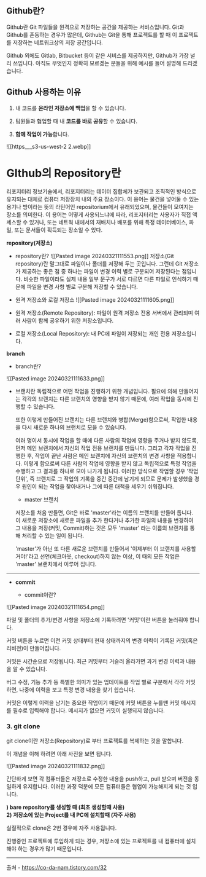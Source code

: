 ## Github란?

Github란 Git 파일들을 원격으로 저장하는 공간을 제공하는 서비스입니다. Git과 Github를 혼동하는 경우가 많은데, Github는 Git을 통해 프로젝트를 할 때 이 프로젝트를 저장하는 네트워크상의 저장 공간입니다.

Github 외에도 Gitlab, Bitbucket 등이 같은 서비스를 제공하지만, Github가 가장 널리 쓰입니다. 아직도 무엇인지 정확히 모르겠는 분들을 위해 예시를 들어 설명해 드리겠습니다.


## Github 사용하는 이유

1. 내 코드를 **온라인 저장소에 백업**을 할 수 있습니다.

2. 팀원들과 협업할 때 내 **코드를 바로 공유**할 수 있습니다.

3. **함께 작업이 가능**합니다.

![[https___s3-us-west-2 2.webp]]



# GIthub의 Repository란

   
리포지터리 정보기술에서, 리포지터리는 데이터 집합체가 보관되고 조직적인 방식으로 유지되는 대체로 컴퓨터 저장장치 내의 주요 장소이다. 이 용어는 물건을 넣어둘 수 있는 용기나 방이라는 뜻의 라틴어인 repositorium에서 유래되었으며, 물건들이 모여지는 장소를 의미한다. 이 용어는 어떻게 사용되느냐에 따라, 리포지터리는 사용자가 직접 액세스할 수 있거나, 또는 네트웍 내에서의 재배치나 배포를 위해 특정 데이터베이스, 파일, 또는 문서들이 획득되는 장소일 수 있다.

**repository(저장소)**  

- repository란?
![[Pasted image 20240321111553.png]]
저장소(Git repository)란 말그대로 파일이나 폴더를 저장해 두는 곳입니다. 그런데 Git 저장소가 제공하는 좋은 점 중 하나는 파일이 변경 이력 별로 구분되어 저장된다는 점입니다. 비슷한 파일이라도 실제 내용 일부 문구가 서로 다르면 다른 파일로 인식하기 때문에 파일을 변경 사항 별로 구분해 저장할 수 있습니다.




- 원격 저장소와 로컬 저장소
![[Pasted image 20240321111605.png]]


- 원격 저장소(Remote Repository): 파일이 원격 저장소 전용 서버에서 관리되며 여러 사람이 함께 공유하기 위한 저장소입니다.

- 로컬 저장소(Local Repository): 내 PC에 파일이 저장되는 개인 전용 저장소입니다.


**branch**  

- branch란?



![[Pasted image 20240321111633.png]]

- 브랜치란 독립적으로 어떤 작업을 진행하기 위한 개념입니다. 필요에 의해 만들어지는 각각의 브랜치는 다른 브랜치의 영향을 받지 않기 때문에, 여러 작업을 동시에 진행할 수 있습니다.
    
    또한 이렇게 만들어진 브랜치는 다른 브랜치와 병합(Merge)함으로써, 작업한 내용을 다시 새로운 하나의 브랜치로 모을 수 있습니다.
    
    여러 명이서 동시에 작업을 할 때에 다른 사람의 작업에 영향을 주거나 받지 않도록, 먼저 메인 브랜치에서 자신의 작업 전용 브랜치를 만듭니다. 그리고 각자 작업을 진행한 후, 작업이 끝난 사람은 메인 브랜치에 자신의 브랜치의 변경 사항을 적용합니다. 이렇게 함으로써 다른 사람의 작업에 영향을 받지 않고 독립적으로 특정 작업을 수행하고 그 결과를 하나로 모아 나가게 됩니다. 이러한 방식으로 작업할 경우 '작업 단위', 즉 브랜치로 그 작업의 기록을 중간 중간에 남기게 되므로 문제가 발생했을 경우 원인이 되는 작업을 찾아내거나 그에 따른 대책을 세우기 쉬워집니다.
    
    - master 브랜치
    
      
    
    저장소를 처음 만들면, Git은 바로 'master'라는 이름의 브랜치를 만들어 둡니다. 이 새로운 저장소에 새로운 파일을 추가 한다거나 추가한 파일의 내용을 변경하여 그 내용을 저장(커밋, Commit)하는 것은 모두 'master' 라는 이름의 브랜치를 통해 처리할 수 있는 일이 됩니다.
    
    'master'가 아닌 또 다른 새로운 브랜치를 만들어서 '이제부터 이 브랜치를 사용할거야!'라고 선언(체크아웃, checkout)하지 않는 이상, 이 때의 모든 작업은 'master' 브랜치에서 이루어 집니다.
    

---

- **commit**  
    
    - commit이란?


![[Pasted image 20240321111654.png]]


파일 및 폴더의 추가/변경 사항을 저장소에 기록하려면 '커밋'이란 버튼을 눌러줘야 합니다.

커밋 버튼을 누르면 이전 커밋 상태부터 현재 상태까지의 변경 이력이 기록된 커밋(혹은 리비전)이 만들어집니다.

커밋은 시간순으로 저장됩니다. 최근 커밋부터 거슬러 올라가면 과거 변경 이력과 내용을 알 수 있습니다.

버그 수정, 기능 추가 등 특별한 의미가 있는 업데이트를 작업 별로 구분해서 각각 커밋하면, 나중에 이력을 보고 특정 변경 내용을 찾기 쉽습니다.

커밋은 이렇게 이력을 남기는 중요한 작업이기 때문에 커밋 버튼을 누를땐 커밋 메시지를 필수로 입력해야 합니다. 메시지가 없으면 커밋이 실행되지 않습니다.


### **3. git clone**

git clone이란 저장소(Repository)로 부터 프로젝트를 복제하는 것을 말합니다.

이 개념을 이해 하려면 아래 사진을 보면 됩니다.


![[Pasted image 20240321111832.png]]


간단하게 보면 각 컴퓨터들은 저장소로 수정한 내용을 push하고, pull 받으며 버전을 동일하게 유지합니다. 이러한 과정 덕분에 모든 컴퓨터들은 협업이 가능해지게 되는 것 입니다.


**) bare repository를 생성할 때 (최초 생성할때 사용)  
2) 저장소에 있는 Project를 내 PC에 설치할때 (자주 사용)**

실질적으로 clone은 2번 경우에 자주 사용됩니다.

진행중인 프로젝트에 투입하게 되는 경우, 저장소에 있는 프로젝트를 내 컴퓨터에 설치해야 하는 경우가 많기 때문입니다.







---
출처 - https://co-da-nam.tistory.com/32